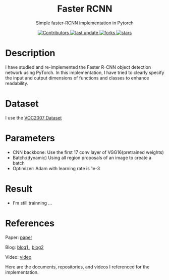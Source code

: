 <div align="center">
        <h1>Faster RCNN</h1>
            <p>Simple faster-RCNN implementation in Pytorch</p>
            <p>
            <a href="https://github.com/VuThanhDat14122004/Faster-RCNN/graphs/contributors">
                <img src="https://img.shields.io/github/contributors/VuThanhDat14122004/Faster-RCNN" alt="Contributors" />
            </a>
            <a href="">
                <img src="https://img.shields.io/github/last-commit/VuThanhDat14122004/Faster-RCNN" alt="last update" />
            <a href="https://github.com/VuThanhDat14122004/Faster-RCNN/network/members">
		        <img src="https://img.shields.io/github/forks/VuThanhDat14122004/Faster-RCNN" alt="forks" />
	        </a>
	        <a href="https://github.com/VuThanhDat14122004/Faster-RCNN/stargazers">
		        <img src="https://img.shields.io/github/stars/VuThanhDat14122004/Faster-RCNN" alt="stars" />
	        </a>
</div>

# Description
I have studied and re-implemented the Faster R-CNN object detection network using PyTorch. In this implementation, I have tried to clearly specify the input and output dimensions of functions and classes to enhance readability.

# Dataset
I use the <a href="https://www.kaggle.com/datasets/zaraks/pascal-voc-2007">VOC2007 Dataset</a>

# Parameters
- CNN backbone: Use the first 17 conv layer of VGG16(pretrained weights)
- Batch:(dynamic) Using all region proposals of an image to create a batch
- Optimizer: Adam with learning rate is 1e-3

# Result
- I'm still trainning ...

# References
Paper: <a href="https://arxiv.org/pdf/1506.01497">
        paper
       </a>

Blog: <a href="https://medium.com/towards-data-science/understanding-and-implementing-faster-r-cnn-a-step-by-step-guide-11acfff216b0">
        blog1
       </a>,
       <a href="https://medium.com/@fractal.ai/guide-to-build-faster-rcnn-in-pytorch-42d47cb0ecd3">
        blog2
       </a>

Video: <a href="https://www.youtube.com/watch?v=4yOcsWg-7g8">
        video
       </a>

Here are the documents, repositories, and videos I referenced for the implementation.